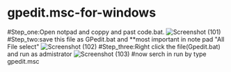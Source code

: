 # gpedit.msc-for-windows
#Step_one:Open notpad and coppy and past code.bat.
![Screenshot (101)](https://user-images.githubusercontent.com/64925270/81508767-f3b5b180-9327-11ea-94e3-b02ba8a89473.png)
#Step_two:save this file as GPedit.bat and **most important in note pad "All File select"
![Screenshot (102)](https://user-images.githubusercontent.com/64925270/81508772-f7e1cf00-9327-11ea-9d66-1a57b3dbfc31.png)
#Step_three:Right click the file(Gpedit.bat) and run as admistrator
![Screenshot (103)](https://user-images.githubusercontent.com/64925270/81508774-fadcbf80-9327-11ea-854b-d236ab262ae1.png)
#now serch in run by type gpedit.msc 
